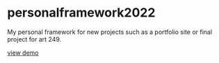 # personalframework2022
My personal framework for new projects such as a portfolio site or final project for art 249.

[ view demo ](https://jennymarie93.github.io/personalframework2022)
